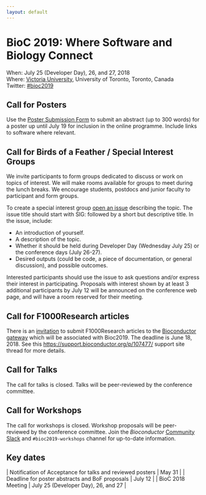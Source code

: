 ```yaml
---
layout: default
---
```

# BioC 2019: Where Software and Biology Connect

When: July 25 (Developer Day), 26, and 27, 2018 <br />
Where: [Victoria University][venue], University of Toronto, Toronto, Canada<br />
Twitter: [#bioc2019][tweet]

[tweet]: https://twitter.com/hashtag/bioc2019?f=tweets
[venue]: ./travel-accommodations

## Call for Posters

Use the [Poster Submission Form][] to submit an abstract (up to 300
words) for a poster up until July 19 for inclusion in the online
programme. Include links to software where relevant.

[Poster Submission Form]: https://goo.gl/forms/YwkZt6f9FCHYaMYn1

## Call for Birds of a Feather / Special Interest Groups

We invite participants to form groups dedicated to discuss or work on
topics of interest. We will make rooms available for groups to meet
during the lunch breaks. We encourage students, postdocs and junior
faculty to participant and form groups.

To create a special interest group [open an issue][] describing the
topic. The issue title should start with SIG: followed by a short but
descriptive title. In the issue, include:

- An introduction of yourself.
- A description of the topic.
- Whether it should be held during Developer Day (Wednesday July 25)
  or the conference days (July 26-27).
- Desired outputs (could be code, a piece of documentation, or general
  discussion), and possible outcomes.

Interested participants should use the issue to ask questions and/or
express their interest in participating. Proposals with interest shown
by at least 3 additional participants by July 12 will be announced on
the conference web page, and will have a room reserved for their
meeting.

[open an issue]: https://github.com/Bioconductor/BioC2018/issues

## Call for F1000Research articles 

There is an [invitation][] to submit F1000Research articles to the
[Bioconductor gateway][] which will be associated with Bioc2019. The
deadline is June 18, 2018.  See this
<https://support.bioconductor.org/p/107477/> support site thread for
more details.

[invitation]: https://support.bioconductor.org/p/107477
[Bioconductor gateway]: https://f1000research.com/gateways/bioconductor

## Call for Talks

The call for talks is closed. Talks will be peer-reviewed by the
conference committee.

## Call for Workshops

The call for workshops is closed.  Workshop proposals will be
peer-reviewed by the conference committee. Join the _Bioconductor_
[Community Slack][] and `#bioc2019-workshops` channel for up-to-date
information.

[Community Slack]: https://bioc-community.herokuapp.com/

## Key dates

| Notification of Acceptance for talks and reviewed posters | May 31  |
| Deadline for poster abstracts and BoF proposals           | July 12 |
| BioC 2018 Meeting                                         | July 25 (Developer Day), 26, and 27 |
